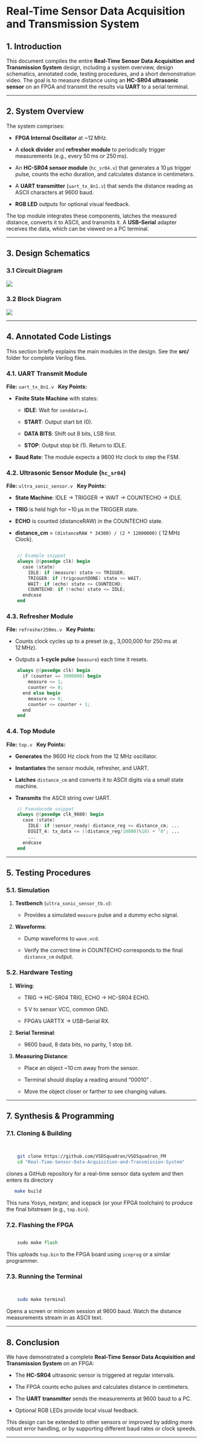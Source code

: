 # **Real-Time Sensor Data Acquisition and Transmission System**
## **1. Introduction**

This document compiles the entire **Real-Time Sensor Data Acquisition and Transmission System** design, including a system overview, design schematics, annotated code, testing procedures, and a short demonstration video. The goal is to measure distance using an **HC-SR04 ultrasonic sensor** on an FPGA and transmit the results via **UART** to a serial terminal.

***


## **2. System Overview**

The system comprises:

- **FPGA Internal Oscillator** at \~12 MHz.

- A **clock divider** and **refresher module** to periodically trigger measurements (e.g., every 50 ms or 250 ms).

- An **HC-SR04 sensor module** (`hc_sr04.v`) that generates a 10 µs trigger pulse, counts the echo duration, and calculates distance in centimeters.

- A **UART transmitter** (`uart_tx_8n1.v`) that sends the distance reading as ASCII characters at 9600 baud.

- **RGB LED** outputs for optional visual feedback.

The top module integrates these components, latches the measured distance, converts it to ASCII, and transmits it. A **USB–Serial** adapter receives the data, which can be viewed on a PC terminal.

***



## **3. Design Schematics**

### **3.1 Circuit Diagram**

****![](https://lh7-rt.googleusercontent.com/docsz/AD_4nXd5xkb5gMuHSNYgQoRD_OxamARd0IUQAOl_i-2pFqskH-MfCgkCqAVZKaCm80sUEvnDQ_Axs8DmgC6NjuH-mt7uROLzRKor-2gfPz6er826Y1mfdYylWvkcJsPxds0z4VHbxxf_?key=6kJc66JRu5WFCB9blkyq0Utk)****
### **3.2 Block Diagram**
****![](https://lh7-rt.googleusercontent.com/docsz/AD_4nXd3YQhi8gReP9dqfYN2P_hZpTpQ9WX7hxpKOFruj6omfOeUERVTwFJeBkqbTCt8lMyhfK2SCRqvcpJ-2Wgt-5-TVefg79lQuKLOID1_rKjf52kwsxw2MFAcIijrl7OTnb030-xa2g?key=6kJc66JRu5WFCB9blkyq0Utk)****

***


## **4. Annotated Code Listings**

This section briefly explains the main modules in the design. See the **src/** folder for complete Verilog files.


### **4.1. UART Transmit Module**

**File:** `uart_tx_8n1.v
` **Key Points:**

- **Finite State Machine** with states:

  - **IDLE**: Wait for `senddata=1`.

  - **START**: Output start bit (0).

  - **DATA BITS**: Shift out 8 bits, LSB first.

  - **STOP**: Output stop bit (1). Return to IDLE.

- **Baud Rate**: The module expects a 9600 Hz clock to step the FSM.


### **4.2. Ultrasonic Sensor Module (**`hc_sr04`**)**

**File:** `ultra_sonic_sensor.v
` **Key Points:**

- **State Machine**: IDLE → TRIGGER → WAIT → COUNTECHO → IDLE.

- **TRIG** is held high for \~10 µs in the TRIGGER state.

- **ECHO** is counted (distanceRAW) in the COUNTECHO state.

- **distance\_cm** = `(distanceRAW * 34300) / (2 * 12000000)` ( 12 MHz Clock).

```verilog

    // Example snippet
    always @(posedge clk) begin
      case (state)
        IDLE: if (measure) state <= TRIGGER;
        TRIGGER: if (trigcountDONE) state <= WAIT;
        WAIT: if (echo) state <= COUNTECHO;
        COUNTECHO: if (!echo) state <= IDLE;
      endcase
    end
```

### **4.3. Refresher Module**

**File:** `refresher250ms.v
` **Key Points:**

- Counts clock cycles up to a preset (e.g., 3,000,000 for 250 ms at 12 MHz).

- Outputs a **1‐cycle pulse** (`measure`) each time it resets.

```verilog
    always @(posedge clk) begin
      if (counter == 3000000) begin
        measure <= 1;
        counter <= 0;
      end else begin
        measure <= 0;
        counter <= counter + 1;
      end
    end
```

### **4.4. Top Module**

**File:** `top.v
` **Key Points:**

- **Generates** the 9600 Hz clock from the 12 MHz oscillator.

- **Instantiates** the sensor module, refresher, and UART.

- **Latches** `distance_cm` and converts it to ASCII digits via a small state machine.

- **Transmits** the ASCII string over UART.

```verilog
    // Pseudocode snippet
    always @(posedge clk_9600) begin
      case (state)
        IDLE: if (sensor_ready) distance_reg <= distance_cm; ...
        DIGIT_4: tx_data <= ((distance_reg/10000)%10) + '0'; ...
        ...
      endcase
    end
```

***


## **5. Testing Procedures**

### **5.1. Simulation**

1. **Testbench** (`ultra_sonic_sensor_tb.v`):

   - Provides a simulated `measure` pulse and a dummy echo signal.

2. **Waveforms**:

   - Dump waveforms to `wave.vcd`.

   - Verify the correct time in COUNTECHO corresponds to the final `distance_cm` output.


### **5.2. Hardware Testing**

1. **Wiring**:

   - TRIG → HC-SR04 TRIG, ECHO → HC-SR04 ECHO.

   - 5 V to sensor VCC, common GND.

   - FPGA’s UARTTX → USB–Serial RX.

2. **Serial Terminal**:

   - 9600 baud, 8 data bits, no parity, 1 stop bit.

3. **Measuring Distance**:

   - Place an object \~10 cm away from the sensor.

   - Terminal should display a reading around “00010” .

   - Move the object closer or farther to see changing values.

***





## **7. Synthesis & Programming**

### **7.1. Cloning & Building**

```bash


    git clone https://github.com/VSDSquadron/VSDSquadron_FM
    cd "Real-Time-Sensor-Data-Acquisition-and-Transmission-System"
```
clones a GitHub repository for a real-time sensor data system and then enters its directory
```bash
   make build
```
This runs Yosys, nextpnr, and icepack (or your FPGA toolchain) to produce the final bitstream (e.g., `top.bin`).


### **7.2. Flashing the FPGA**

```tcl

    sudo make flash
````
This uploads `top.bin` to the FPGA board using `iceprog` or a similar programmer.


### **7.3. Running the Terminal**

```bash


    sudo make terminal
```
Opens a screen or minicom session at 9600 baud. Watch the distance measurements stream in as ASCII text.

***


## **8. Conclusion**

We have demonstrated a complete **Real-Time Sensor Data Acquisition and Transmission System** on an FPGA:

- The **HC-SR04** ultrasonic sensor is triggered at regular intervals.

- The FPGA counts echo pulses and calculates distance in centimeters.

- The **UART transmitter** sends the measurements at 9600 baud to a PC.

- Optional RGB LEDs provide local visual feedback.

This design can be extended to other sensors or improved by adding more robust error handling, or by supporting different baud rates or clock speeds.

***


